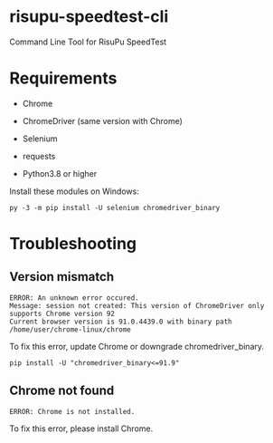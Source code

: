 # risupu-speedtest-cli
Command Line Tool for RisuPu SpeedTest

# Requirements
- Chrome

- ChromeDriver (same version with Chrome)

- Selenium

- requests

- Python3.8 or higher

Install these modules on Windows:

```
py -3 -m pip install -U selenium chromedriver_binary
```

# Troubleshooting
## Version mismatch
```
ERROR: An unknown error occured.
Message: session not created: This version of ChromeDriver only supports Chrome version 92
Current browser version is 91.0.4439.0 with binary path /home/user/chrome-linux/chrome
```

To fix this error, update Chrome or downgrade chromedriver_binary.

```
pip install -U "chromedriver_binary<=91.9"
```

## Chrome not found
```
ERROR: Chrome is not installed.
```

To fix this error, please install Chrome.
